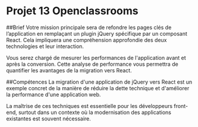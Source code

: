 # Projet 13 Openclassrooms

##Brief
Votre mission principale sera de refondre les pages clés de l’application en remplaçant un plugin jQuery spécifique par un composant React.
Cela impliquera une compréhension approfondie des deux technologies et leur interaction.

Vous serez chargé de mesurer les performances de l'application avant et après la conversion. Cette analyse de performance vous permettra de quantifier les avantages de la migration vers React.

##Compétences
La migration d'une application de jQuery vers React est un exemple concret de la manière de réduire la dette technique et d'améliorer la performance d'une application web. 

La maîtrise de ces techniques est essentielle pour les développeurs front-end, surtout dans un contexte où la modernisation des applications existantes est souvent nécessaire. 

